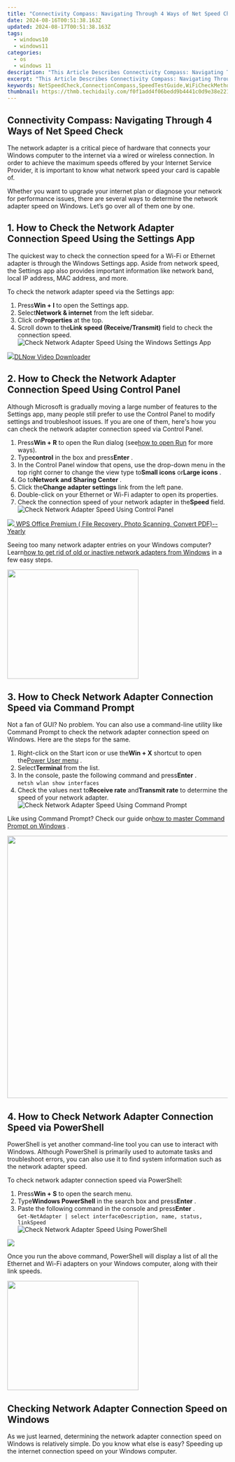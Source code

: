 ```yaml
---
title: "Connectivity Compass: Navigating Through 4 Ways of Net Speed Check"
date: 2024-08-16T00:51:38.163Z
updated: 2024-08-17T00:51:38.163Z
tags:
  - windows10
  - windows11
categories:
  - os
  - windows 11
description: "This Article Describes Connectivity Compass: Navigating Through 4 Ways of Net Speed Check"
excerpt: "This Article Describes Connectivity Compass: Navigating Through 4 Ways of Net Speed Check"
keywords: NetSpeedCheck,ConnectionCompass,SpeedTestGuide,WiFiCheckMethods,BroadbandAssessment,DataRateEvaluation,NetworkPerformance
thumbnail: https://thmb.techidaily.com/f0f1add4f06bedd9b4441c0d9e38e221d87204ef26ea2cde0e10ae3ca9b9c9f6.jpg
---
```


## Connectivity Compass: Navigating Through 4 Ways of Net Speed Check

 The network adapter is a critical piece of hardware that connects your Windows computer to the internet via a wired or wireless connection. In order to achieve the maximum speeds offered by your Internet Service Provider, it is important to know what network speed your card is capable of.

 Whether you want to upgrade your internet plan or diagnose your network for performance issues, there are several ways to determine the network adapter speed on Windows. Let’s go over all of them one by one.

## 1\. How to Check the Network Adapter Connection Speed Using the Settings App

 The quickest way to check the connection speed for a Wi-Fi or Ethernet adapter is through the Windows Settings app. Aside from network speed, the Settings app also provides important information like network band, local IP address, MAC address, and more.

To check the network adapter speed via the Settings app:

1. Press**Win + I** to open the Settings app.
2. Select**Network & internet** from the left sidebar.
3. Click on**Properties** at the top.
4. Scroll down to the**Link speed (Receive/Transmit)** field to check the connection speed.  
![Check Network Adapter Speed Using the Windows Settings App](https://static1.makeuseofimages.com/wordpress/wp-content/uploads/2022/11/check-network-adapter-speed-using-the-windows-settings-app.jpg)

<!-- affiliate ads begin -->
<a href="https://secure.2checkout.com/order/checkout.php?PRODS=4712430&QTY=1&AFFILIATE=108875&CART=1"><img src="https://secure.avangate.com/images/merchant/c404a5adbf90e09631678b13b05d9d7a/products/dlnow_256.png" border="0">DLNow Video Downloader</a>
<!-- affiliate ads end -->
## 2\. How to Check the Network Adapter Connection Speed Using Control Panel

 Although Microsoft is gradually moving a large number of features to the Settings app, many people still prefer to use the Control Panel to modify settings and troubleshoot issues. If you are one of them, here's how you can check the network adapter connection speed via Control Panel.

1. Press**Win + R** to open the Run dialog (see[how to open Run](https://www.makeuseof.com/windows-open-run-command-dialog-box/) for more ways).
2. Type**control** in the box and press**Enter** .
3. In the Control Panel window that opens, use the drop-down menu in the top right corner to change the view type to**Small icons** or**Large icons** .
4. Go to**Network and Sharing Center** .
5. Click the**Change adapter settings** link from the left pane.
6. Double-click on your Ethernet or Wi-Fi adapter to open its properties.
7. Check the connection speed of your network adapter in the**Speed** field.  
![Check Network Adapter Speed Using Control Panel](https://static1.makeuseofimages.com/wordpress/wp-content/uploads/2022/11/check-network-adapter-speed-using-control-panel.jpg)
<!-- affiliate ads begin -->
<a href="https://secure.2checkout.com/order/checkout.php?PRODS=38729081&QTY=1&AFFILIATE=108875&CART=1"><img src="https://website-prod.cache.wpscdn.com/img/wps-office-pdf-editor-1x.890dbda.png" border="0">
WPS Office Premium ( File Recovery, Photo Scanning, Convert PDF)--Yearly</a>
<!-- affiliate ads end -->

 Seeing too many network adapter entries on your Windows computer? Learn[how to get rid of old or inactive network adapters from Windows](https://www.makeuseof.com/how-to-remove-network-adapter-windows/) in a few easy steps.

<!-- affiliate ads begin -->
<a href="https://printrendy.pxf.io/c/5597632/1453720/17020" target="_top" id="1453720"><img src="//a.impactradius-go.com/display-ad/17020-1453720" border="0" alt="" width="300" height="250"/></a><img height="0" width="0" src="https://imp.pxf.io/i/5597632/1453720/17020" style="position:absolute;visibility:hidden;" border="0" />
<!-- affiliate ads end -->
## 3\. How to Check Network Adapter Connection Speed via Command Prompt

 Not a fan of GUI? No problem. You can also use a command-line utility like Command Prompt to check the network adapter connection speed on Windows. Here are the steps for the same.

1. Right-click on the Start icon or use the**Win + X** shortcut to open the[Power User menu](https://www.makeuseof.com/windows-power-menu-guide/) .
2. Select**Terminal** from the list.
3. In the console, paste the following command and press**Enter** .  
`netsh wlan show interfaces`
4. Check the values next to**Receive rate** and**Transmit rate** to determine the speed of your network adapter.  
![Check Network Adapter Speed Using Command Prompt](https://static1.makeuseofimages.com/wordpress/wp-content/uploads/2022/11/check-network-adapter-speed-using-command-prompt.jpg)

 Like using Command Prompt? Check our guide on[how to master Command Prompt on Windows](https://www.makeuseof.com/tag/windows-10-command-prompt-tips/) .

<!-- affiliate ads begin -->
<a href="https://appsumo.8odi.net/c/5597632/2082541/7443" target="_top" id="2082541"><img src="//a.impactradius-go.com/display-ad/7443-2082541" border="0" alt="" width="1200" height="600"/></a><img height="0" width="0" src="https://appsumo.8odi.net/i/5597632/2082541/7443" style="position:absolute;visibility:hidden;" border="0" />
<!-- affiliate ads end -->
## 4\. How to Check Network Adapter Connection Speed via PowerShell

 PowerShell is yet another command-line tool you can use to interact with Windows. Although PowerShell is primarily used to automate tasks and troubleshoot errors, you can also use it to find system information such as the network adapter speed.

To check network adapter connection speed via PowerShell:

1. Press**Win + S** to open the search menu.
2. Type**Windows PowerShell** in the search box and press**Enter** .
3. Paste the following command in the console and press**Enter** .  
`Get-NetAdapter | select interfaceDescription, name, status, linkSpeed`  
![Check Network Adapter Speed Using PowerShell](https://static1.makeuseofimages.com/wordpress/wp-content/uploads/2022/11/check-network-adapter-speed-using-powershell.jpg)
<!-- affiliate ads begin -->
<a href="https://store.advancedwebranking.com/order/checkout.php?PRODS=4715051&QTY=1&AFFILIATE=108875&CART=1"><img src="https://secure.avangate.com/images/merchant/14edc6ebfdae2e23bbed83d67f50e983/products/33_awr%20logo.png" border="0"></a>
<!-- affiliate ads end -->

 Once you run the above command, PowerShell will display a list of all the Ethernet and Wi-Fi adapters on your Windows computer, along with their link speeds.

<!-- affiliate ads begin -->
<a href="https://caperobbin.sjv.io/c/5597632/2006123/18460" target="_top" id="2006123"><img src="//a.impactradius-go.com/display-ad/18460-2006123" border="0" alt="" width="300" height="250"/></a><img height="0" width="0" src="https://imp.pxf.io/i/5597632/2006123/18460" style="position:absolute;visibility:hidden;" border="0" />
<!-- affiliate ads end -->
## Checking Network Adapter Connection Speed on Windows

 As we just learned, determining the network adapter connection speed on Windows is relatively simple. Do you know what else is easy? Speeding up the internet connection speed on your Windows computer.


<ins class="adsbygoogle"
     style="display:block"
     data-ad-format="autorelaxed"
     data-ad-client="ca-pub-7571918770474297"
     data-ad-slot="1223367746"></ins>



<ins class="adsbygoogle"
     style="display:block"
     data-ad-client="ca-pub-7571918770474297"
     data-ad-slot="8358498916"
     data-ad-format="auto"
     data-full-width-responsive="true"></ins>



